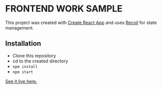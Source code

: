 # FRONTEND WORK SAMPLE

This project was created with [Create React App](https://github.com/facebook/create-react-app) and uses [Recoil](https://recoiljs.org/) for state management.

## Installation

- Clone this repository
- cd to the created directory
- `npm install`
- `npm start`

[See it live here.](https://projects.jpkarlsven.com/efuse-work-sample)